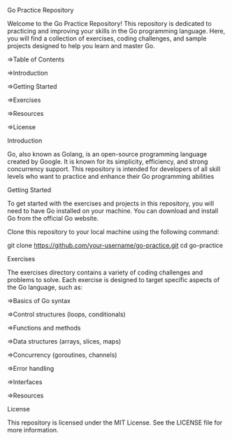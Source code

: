 Go Practice Repository

Welcome to the Go Practice Repository! This repository is dedicated to practicing and improving your skills in the Go programming language. Here, you will find a collection of exercises, coding challenges, and sample projects designed to help you learn and master Go.

=>Table of Contents

=>Introduction

=>Getting Started

=>Exercises

=>Resources

=>License

Introduction


Go, also known as Golang, is an open-source programming language created by Google. It is known for its simplicity, efficiency, and strong concurrency support. This repository is intended for developers of all skill levels who want to practice and enhance their Go programming abilities

Getting Started


To get started with the exercises and projects in this repository, you will need to have Go installed on your machine. You can download and install Go from the official Go website.

Clone this repository to your local machine using the following command:

git clone https://github.com/your-username/go-practice.git
cd go-practice

Exercises

The exercises directory contains a variety of coding challenges and problems to solve. Each exercise is designed to target specific aspects of the Go language, such as:

=>Basics of Go syntax

=>Control structures (loops, conditionals)

=>Functions and methods

=>Data structures (arrays, slices, maps)

=>Concurrency (goroutines, channels)

=>Error handling

=>Interfaces

=>Resources

License

This repository is licensed under the MIT License. See the LICENSE file for more information.
